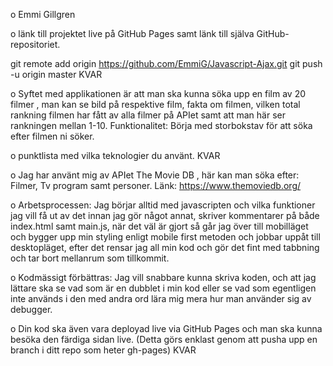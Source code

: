 o	Emmi Gillgren

o	länk till projektet live på GitHub Pages samt länk till själva GitHub-repositoriet. 

git remote add origin https://github.com/EmmiG/Javascript-Ajax.git
git push -u origin master      KVAR

o   Syftet med applikationen är att man ska kunna söka upp en film av 20 filmer , man kan se bild på respektive film, fakta om filmen, vilken total rankning filmen har fått av       alla filmer på APIet samt att man här ser rankningen mellan 1-10. Funktionalitet: Börja med storbokstav för att söka efter filmen ni söker.

o	punktlista med vilka teknologier du använt. KVAR

o	Jag har använt mig av APIet The Movie DB , här kan man söka efter: Filmer, Tv program samt personer. Länk: https://www.themoviedb.org/ 

o   Arbetsprocessen: Jag börjar alltid med javascripten och vilka funktioner jag vill få ut av det innan jag gör något annat, skriver kommentarer på både index.html samt             main.js, när det väl är gjort så går jag över till mobilläget och bygger upp min styling enligt mobile first metoden och jobbar uppåt till desktopläget, efter det rensar 
    jag all min kod och gör det fint med tabbning och tar bort mellanrum som tillkommit.

o   Kodmässigt förbättras: Jag vill snabbare kunna skriva koden, och att jag lättare ska se vad som är en dubblet i min kod eller se vad som egentligen inte används i                 den med andra ord lära mig mera hur man använder sig av debugger.    

o   Din kod ska även vara deployad live via GitHub Pages och man ska kunna besöka den färdiga sidan live. (Detta görs enklast genom att pusha upp en branch i ditt repo som heter     gh-pages)   KVAR






